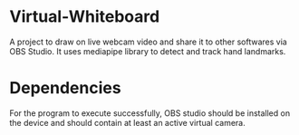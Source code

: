# Virtual-Whiteboard
A project to draw on live webcam video and share it to other softwares via OBS Studio. It uses mediapipe library to detect and track hand landmarks.
# Dependencies
For the program to execute successfully, OBS studio should be installed on the device and should contain at least an active virtual camera.
